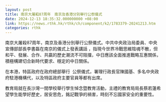 ```yaml
---
layout: post
title: 南京大屠殺87周年　南京及香港分別舉行公祭儀式
date: 2024-12-13 18:35:32.000000000 +08:00
link: https://news.rthk.hk/rthk/ch/component/k2/1783379-20241213.htm
categories: rthk
---
```


南京大屠殺87周年，南京及香港分別舉行公祭儀式。中共中央政治局委員、中央宣傳部部長李書磊在南京的儀式上發表講話 ，指現今世界冷戰思維陰魂不散，但和平、發展、合作、共贏的歷史潮流不可阻擋，中日應該全面推進戰略互惠關係，積極構建切合新時代要求、穩定的中日關係。

在本港，特區政府在政府總部舉行  公祭儀式，署理行政長官陳國基、多名中央政府駐港機構代，以及特區政府主要官員等都有出席。

教育局就在長沙灣一間學校舉行學生悼念暨教育活動，主禮的教育局局長蔡若蓮希望學生能學好歷史，居安思危，銘記戰爭的禍害，時刻不忘國家安全的重要性。
